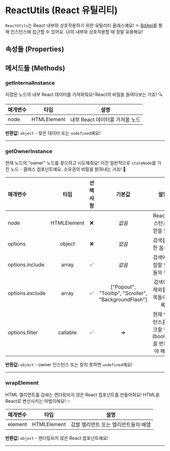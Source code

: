 # ReactUtils (React 유틸리티)

`ReactUtils`는 React 내부와 상호작용하기 위한 유틸리티 클래스예요! ⚛️ [BdApi](./bdapi)를 통해 인스턴스에 접근할 수 있어요. UI의 내부와 상호작용할 때 정말 유용해요!

## 속성들 (Properties)



## 메서드들 (Methods)

### getInternalInstance
지정된 노드의 내부 React 데이터를 가져와줘요! React의 비밀을 들여다보는 거죠! 🔍

| 매개변수 |  타입  |       설명      |
|:----------|:------:|:----------------------:|
node|HTMLElement|내부 React 데이터를 가져올 노드

**반환값:** `object` - 찾은 데이터 또는 `undefined`예요!
___

### getOwnerInstance
현재 노드의 "owner" 노드를 찾으려고 시도해줘요! 이건 일반적으로 `stateNode`를 가진 노드 - 클래스 컴포넌트예요. 소유권의 비밀을 밝혀내는 거죠! 👑

| 매개변수 |  타입  | 선택사항 | 기본값 |       설명      |
|:----------|:------:|:--------:|:-------:|:----------------------:|
node|HTMLElement|&#x274C;|*없음*|React 인스턴스를 얻을 노드
options|object|&#x274C;|*없음*|검색을 위한 옵션들
options.include|array|&#x2705;|*없음*|검색에 포함할 항목들의 목록
options.exclude|array|&#x2705;|["Popout", "Tooltip", "Scroller", "BackgroundFlash"]|검색에서 제외할 항목들의 목록
options.filter|callable|&#x2705;|_=>_|현재 인스턴스를 체크할 필터 (boolean을 반환해야 해요)

**반환값:** `object` - owner 인스턴스 또는 찾지 못하면 `undefined`예요!
___

### wrapElement
HTML 엘리먼트를 감싸는 렌더링되지 않은 React 컴포넌트를 만들어줘요! HTML을 React로 변신시키는 마법이에요! ✨

| 매개변수 |  타입  |       설명      |
|:----------|:------:|:----------------------:|
element|HTMLElement|감쌀 엘리먼트 또는 엘리먼트들의 배열

**반환값:** `object` - 렌더링되지 않은 React 컴포넌트예요!
___
